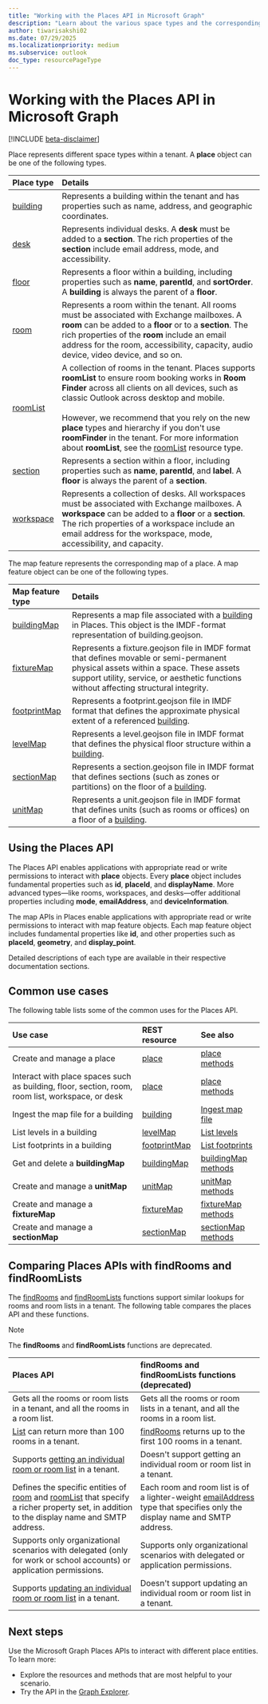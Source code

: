 ```yaml
---
title: "Working with the Places API in Microsoft Graph"
description: "Learn about the various space types and the corresponding Microsoft Graph Places APIs available for interacting with different place entities."
author: tiwarisakshi02
ms.date: 07/29/2025
ms.localizationpriority: medium
ms.subservice: outlook
doc_type: resourcePageType
---
```


# Working with the Places API in Microsoft Graph

[!INCLUDE [beta-disclaimer](../../includes/beta-disclaimer.md)]

Place represents different space types within a tenant. A **place** object can be one of the following types.

|Place type	|Details |
|:--|:--|
|[building](./building.md) | Represents a building within the tenant and has properties such as name, address, and geographic coordinates. |
|[desk](./desk.md) |Represents individual desks. A **desk** must be added to a **section**. The rich properties of the **section** include email address, mode, and accessibility. |
|[floor](./floor.md) |Represents a floor within a building, including properties such as **name**, **parentId**, and **sortOrder**. A **building** is always the parent of a **floor**. |
|[room](./room.md) |Represents a room within the tenant. All rooms must be associated with Exchange mailboxes. A **room** can be added to a **floor** or to a **section**. The rich properties of the **room** include an email address for the room, accessibility, capacity, audio device, video device, and so on. |
|[roomList](./roomlist.md) |A collection of rooms in the tenant. Places supports **roomList** to ensure room booking works in **Room Finder** across all clients on all devices, such as classic Outlook across desktop and mobile. <br/><br/>However, we recommend that you rely on the new **place** types and hierarchy if you don't use **roomFinder** in the tenant. For more information about **roomList**, see the [roomList](./roomlist.md) resource type. |
|[section](./section.md) |Represents a section within a floor, including properties such as **name**, **parentId**, and **label**. A **floor** is always the parent of a **section**. |
|[workspace](./workspace.md) |Represents a collection of desks. All workspaces must be associated with Exchange mailboxes. A **workspace** can be added to a **floor** or a **section**. The rich properties of a workspace include an email address for the workspace, mode, accessibility, and capacity. |

The map feature represents the corresponding map of a place. A map feature object can be one of the following types.

|Map feature type	|Details|
|:--|:--|
|[buildingMap](./buildingmap.md) | Represents a map file associated with a [building](./building.md) in Places. This object is the IMDF-format representation of building.geojson. |
|[fixtureMap](./fixturemap.md) |Represents a fixture.geojson file in IMDF format that defines movable or semi-permanent physical assets within a space. These assets support utility, service, or aesthetic functions without affecting structural integrity. |
|[footprintMap](./footprintmap.md) |Represents a footprint.geojson file in IMDF format that defines the approximate physical extent of a referenced [building](./building.md). |
|[levelMap](./levelmap.md) |Represents a level.geojson file in IMDF format that defines the physical floor structure within a [building](../resources/building.md).|
|[sectionMap](./sectionmap.md) |Represents a section.geojson file in IMDF format that defines sections (such as zones or partitions) on the floor of a [building](../resources/building.md). |
|[unitMap](./unitmap.md) |Represents a unit.geojson file in IMDF format that defines units (such as rooms or offices) on a floor of a [building](../resources/building.md). |

## Using the Places API

The Places API enables applications with appropriate read or write permissions to interact with **place** objects. Every **place** object includes fundamental properties such as **id**, **placeId**, and **displayName**. More advanced types—like rooms, workspaces, and desks—offer additional properties including **mode**, **emailAddress**, and **deviceInformation**. 

The map APIs in Places enable applications with appropriate read or write permissions to interact with map feature objects. Each map feature object includes fundamental properties like **id**, and other properties such as **placeId**, **geometry**, and **display_point**.

Detailed descriptions of each type are available in their respective documentation sections. 

## Common use cases

The following table lists some of the common uses for the Places API.

| Use case | REST resource | See also |
| :--- | :--- | :--- |
| Create and manage a place  | [place](../resources/place.md) | [place methods](../resources/place.md#methods) |
| Interact with place spaces such as building, floor, section, room, room list, workspace, or desk | [place](../resources/place.md) |[place methods](../resources/place.md#methods) |
| Ingest the map file for a building | [building](../resources/building.md) | [Ingest map file](../api/building-ingestmapfile.md) |
| List levels in a building  | [levelMap](../resources/levelmap.md) | [List levels](../api/buildingmap-list-levels.md) |
| List footprints in a building  | [footprintMap](../resources/footprintmap.md) | [List footprints](../api/buildingmap-list-footprints.md) |
| Get and delete a **buildingMap** | [buildingMap](./buildingmap.md) | [buildingMap methods](../resources/buildingmap.md#methods) |
| Create and manage a **unitMap**  | [unitMap](../resources/unitmap.md) | [unitMap methods](../resources/unitmap.md#methods) |
| Create and manage a **fixtureMap**  | [fixtureMap](../resources/fixturemap.md) | [fixtureMap methods](../resources/fixturemap.md#methods) |
| Create and manage a **sectionMap**  | [sectionMap](../resources/sectionmap.md) | [sectionMap methods](../resources/sectionmap.md#methods) |

## Comparing Places APIs with findRooms and findRoomLists 

The [findRooms](../api/user-findrooms.md) and [findRoomLists](../api/user-findroomlists.md) functions support similar lookups for rooms and room lists in a tenant. The following table compares the places API and these functions.

> [!NOTE]
> The **findRooms** and **findRoomLists** functions are deprecated.
 
|Places API |findRooms and findRoomLists functions (deprecated) |
|:--|:--|
|Gets all the rooms or room lists in a tenant, and all the rooms in a room list. |Gets all the rooms or room lists in a tenant, and all the rooms in a room list.
|[List](../api/place-list.md) can return more than 100 rooms in a tenant. |[findRooms](/graph/api/user-findrooms) returns up to the first 100 rooms in a tenant. |
|Supports [getting an individual room or room list](/graph/api/place-get) in a tenant. |Doesn't support getting an individual room or room list in a tenant. |
|Defines the specific entities of [room](/graph/api/resources/room) and [roomList](/graph/api/resources/roomlist) that specify a richer property set, in addition to the display name and SMTP address.	|Each room and room list is of a lighter-weight [emailAddress](/graph/api/resources/emailaddress) type that specifies only the display name and SMTP address. |
|Supports only organizational scenarios with delegated (only for work or school accounts) or application permissions. |Supports only organizational scenarios with delegated or application permissions.
|Supports [updating an individual room or room list](../api/place-update.md) in a tenant. |Doesn't support updating an individual room or room list in a tenant. |

## Next steps

Use the Microsoft Graph Places APIs to interact with different place entities. To learn more:

- Explore the resources and methods that are most helpful to your scenario.
- Try the API in the [Graph Explorer](https://developer.microsoft.com/graph/graph-explorer).
